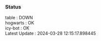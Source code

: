 ### Status


table : DOWN  
hogwarts : OK  
icy-bot : OK  
Latest Update : 2024-03-28 12:15:17.898445
